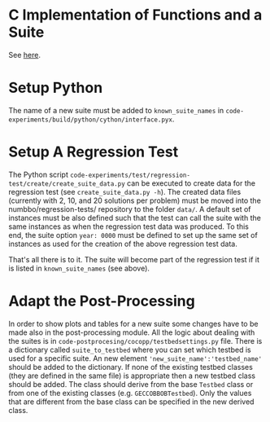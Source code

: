 C Implementation of Functions and a Suite
=========================================
See [here](http://numbbo.github.io/coco-doc/C/#new-suites).

Setup Python
============
The name of a new suite must be added to `known_suite_names` 
in `code-experiments/build/python/cython/interface.pyx`. 

Setup A Regression Test
=======================

The Python script `code-experiments/test/regression-test/create/create_suite_data.py`
can be executed to create data for the regression test (see `create_suite_data.py -h`). 
The created data files (currently with 2, 10, and 20 solutions per problem) must be
moved into the numbbo/regression-tests/ repository to the folder `data/`. A default
set of instances must be also defined such that the test can call the suite with the
same instances as when the regression test data was produced. To this end, the suite
option `year: 0000` must be defined to set up the same set of instances as used for
the creation of the above regression test data.

That's all there is to it. The suite will become part of the regression test if it
is listed in `known_suite_names` (see above).

Adapt the Post-Processing
=========================

In order to show plots and tables for a new suite some changes have to be made also 
in the post-processing module. All the logic about dealing with the suites is in
`code-postprocesing/cocopp/testbedsettings.py` file. There is a dictionary called 
`suite_to_testbed` where you can set which testbed is used for a specific suite. 
An new element `'new_suite_name':'testbed_name'` should be added to the dictionary. 
If none of the existing testbed classes (they are defined in the same file) is 
appropriate then a new testbed class should be added. The class should derive from 
the base `Testbed` class or from one of the existing classes (e.g. `GECCOBBOBTestbed`). 
Only the values that are different from the base class can be specified in the new 
derived class. 
